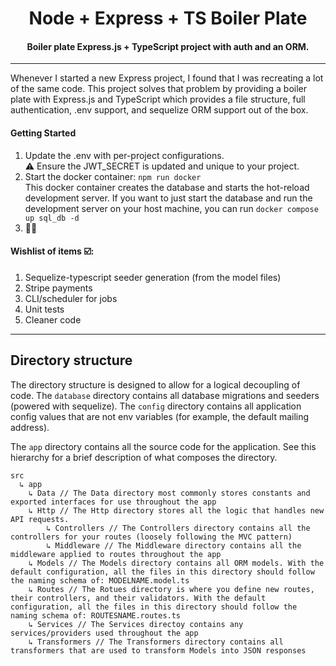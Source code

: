 <h1 align="center">Node + Express + TS Boiler Plate</h1>
<h4 align="center">Boiler plate Express.js + TypeScript project with auth and an ORM.</h4>

---
Whenever I started a new Express project, I found that I was recreating a lot of the same code. This project solves that problem
by providing a boiler plate with Express.js and TypeScript which provides a file structure, full authentication, .env support,
and sequelize ORM support out of the box.

#### Getting Started
1) Update the .env with per-project configurations. <br>:warning: Ensure the JWT_SECRET is updated and unique to your project.
2) Start the docker container: `npm run docker`<br>This docker container creates the database and starts the hot-reload development server.
If you want to just start the database and run the development server on your host machine, you can run `docker compose up sql_db -d` 
3) 💸💸

#### Wishlist of items ☑️:
1) Sequelize-typescript seeder generation (from the model files)
2) Stripe payments
3) CLI/scheduler for jobs
4) Unit tests
5) Cleaner code

---
## Directory structure
The directory structure is designed to allow for a logical decoupling of code. The `database` directory contains all database
migrations and seeders (powered with sequelize). The `config` directory contains all application config values that are not
env variables (for example, the default mailing address).

The `app` directory contains all the source code for the application. See this hierarchy for a brief description of 
what composes the directory.
```
src
  ↳ app
    ↳ Data // The Data directory most commonly stores constants and exported interfaces for use throughout the app
    ↳ Http // The Http directory stores all the logic that handles new API requests. 
        ↳ Controllers // The Controllers directory contains all the controllers for your routes (loosely following the MVC pattern)
        ↳ Middleware // The Middleware directory contains all the middleware applied to routes throughout the app
    ↳ Models // The Models directory contains all ORM models. With the default configuration, all the files in this directory should follow the naming schema of: MODELNAME.model.ts
    ↳ Routes // The Rotues directory is where you define new routes, their controllers, and their validators. With the default configuration, all the files in this directory should follow the naming schema of: ROUTESNAME.routes.ts
    ↳ Services // The Services directoy contains any services/providers used throughout the app
    ↳ Transformers // The Transformers directory contains all transformers that are used to transform Models into JSON responses
